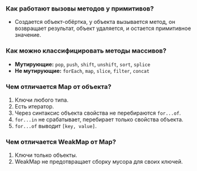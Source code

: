 ### Как работают вызовы методов у примитивов?

- Создается объект-обёртка, у объекта вызывается метод, он возвращает результат, объект удаляется, и остается примитивное значение.

### Как можно классифицировать методы массивов?

- **Мутирующие:** `pop`, `push`, `shift`, `unshift`, `sort`, `splice`
- **Не мутирующие:** `forEach`, `map`, `slice`, `filter`, `concat`

### Чем отличается Map от объекта?

1. Ключи любого типа.
2. Есть итератор.
3. Через синтаксис объекта свойства не перебираются `for...of`.
4. `for...in` не срабатывает, перебирает только свойства объекта.
5. `for...of` выводит `[key, value]`.

### Чем отличается WeakMap от Map?

1. Ключи только объекты.
2. WeakMap не предотвращает сборку мусора для своих ключей.